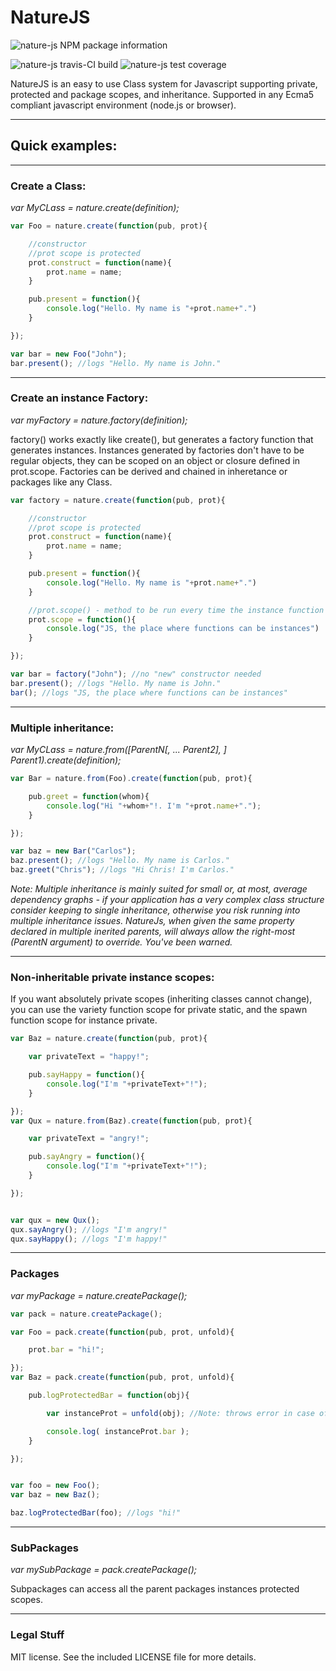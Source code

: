 # NatureJS
![nature-js NPM package information](https://nodei.co/npm/nature-js.png "nature-js NPM package information")

![nature-js travis-CI build](https://travis-ci.org/Odobo/naturejs.svg "nature-js travis-CI build") ![nature-js test coverage](https://coveralls.io/repos/Odobo/naturejs/badge.svg "nature-js test coverage")

NatureJS is an easy to use Class system for Javascript supporting private, protected and package scopes, and inheritance.
Supported in any Ecma5 compliant javascript environment (node.js or browser).

- - -

## Quick examples:


- - -

### Create a Class:
_var MyCLass = nature.create(definition);_

```JavaScript
var Foo = nature.create(function(pub, prot){

	//constructor
	//prot scope is protected
	prot.construct = function(name){
		prot.name = name;
	}

	pub.present = function(){
		console.log("Hello. My name is "+prot.name+".")
	}

});

var bar = new Foo("John");
bar.present(); //logs "Hello. My name is John."
```

- - -

### Create an instance Factory:
_var myFactory = nature.factory(definition);_

factory() works exactly like create(), but generates a factory function that generates instances.
Instances generated by factories don't have to be regular objects, they can be scoped on an object or closure defined in prot.scope.
Factories can be derived and chained in inheretance or packages like any Class.

```JavaScript
var factory = nature.create(function(pub, prot){

	//constructor
	//prot scope is protected
	prot.construct = function(name){
		prot.name = name;
	}

	pub.present = function(){
		console.log("Hello. My name is "+prot.name+".")
	}

	//prot.scope() - method to be run every time the instance function is called
	prot.scope = function(){
		console.log("JS, the place where functions can be instances")
	}

});

var bar = factory("John"); //no "new" constructor needed
bar.present(); //logs "Hello. My name is John."
bar(); //logs "JS, the place where functions can be instances"
```

- - -

### Multiple inheritance:
_var MyCLass = nature.from([ParentN[, ... Parent2], ] Parent1).create(definition);_

```JavaScript
var Bar = nature.from(Foo).create(function(pub, prot){

	pub.greet = function(whom){
		console.log("Hi "+whom+"!. I'm "+prot.name+".");
	}

});

var baz = new Bar("Carlos");
baz.present(); //logs "Hello. My name is Carlos."
baz.greet("Chris"); //logs "Hi Chris! I'm Carlos."
```


_Note: Multiple inheritance is mainly suited for small or, at most, average dependency graphs - if your application has a very complex class structure consider keeping to single inheritance, otherwise you risk running into multiple inheritance issues.
NatureJs, when given the same property declared in multiple inerited parents, will always allow the right-most (ParentN argument) to override.
You've been warned._

- - -

### Non-inheritable private instance scopes:
If you want absolutely private scopes (inheriting classes cannot change), you can use the variety function scope for private static, and the spawn function scope for instance private.

```JavaScript
var Baz = nature.create(function(pub, prot){

	var privateText = "happy!";

	pub.sayHappy = function(){
		console.log("I'm "+privateText+"!");
	}

});
var Qux = nature.from(Baz).create(function(pub, prot){

	var privateText = "angry!";

	pub.sayAngry = function(){
		console.log("I'm "+privateText+"!");
	}

});


var qux = new Qux();
qux.sayAngry(); //logs "I'm angry!"
qux.sayHappy(); //logs "I'm happy!"
```

- - -

### Packages
_var myPackage = nature.createPackage();_

```JavaScript
var pack = nature.createPackage();

var Foo = pack.create(function(pub, prot, unfold){

	prot.bar = "hi!";

});
var Baz = pack.create(function(pub, prot, unfold){

	pub.logProtectedBar = function(obj){

		var instanceProt = unfold(obj); //Note: throws error in case of out of package obj

		console.log( instanceProt.bar );
	}

});


var foo = new Foo();
var baz = new Baz();

baz.logProtectedBar(foo); //logs "hi!"
```

- - -

### SubPackages
_var mySubPackage = pack.createPackage();_

Subpackages can access all the parent packages instances protected scopes.


- - -
### Legal Stuff

MIT license.
See the included LICENSE file for more details.